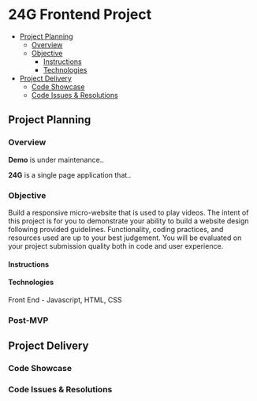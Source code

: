 # 24G Frontend Project

- [Project Planning](#project-planning)
  - [Overview](#overview)
  - [Objective](#objective)
    - [Instructions](#instructions)
    - [Technologies](#technologies)
- [Project Delivery](#project-delivery)
  - [Code Showcase](#code-showcase)
  - [Code Issues & Resolutions](#code-issues--resolutions)


## Project Planning

### Overview
**Demo** is under maintenance..

**24G** is a single page application that..

### Objective

Build a responsive micro-website that is used to play videos. The intent of this project is for you to demonstrate your ability to build a website design following provided guidelines. Functionality, coding practices, and resources used are up to your best judgement. You will be evaluated on your project submission quality both in code and user experience.


#### Instructions



#### Technologies

Front End -  Javascript, HTML, CSS

### Post-MVP



## Project Delivery



### Code Showcase



### Code Issues & Resolutions


